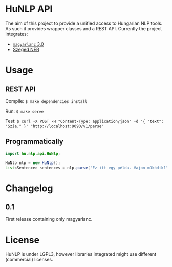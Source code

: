 # HuNLP API

The aim of this project to provide a unified access to Hungarian NLP tools. As such it provides wrapper classes and a REST API.
Currently the project integrates:
* [`magyarlanc` 3.0](http://www.inf.u-szeged.hu/rgai/magyarlanc)
* [Szeged NER](http://www.inf.u-szeged.hu/rgai/NER)
# Usage

## REST API


Compile: `$ make dependencies install`

Run: `$ make serve`

Test: `$ curl -X POST -H "Content-Type: application/json" -d '{
         	"text": "Szia."
         }' "http://localhost:9090/v1/parse"`

## Programmatically

```java
import hu.nlp.api.HuNlp;

HuNlp nlp = new HuNlp();
List<Sentence> sentences = nlp.parse("Ez itt egy példa. Vajon működik?");

```

# Changelog

## 0.1
First release containing only magyarlanc.

# License

HuNLP is under LGPL3, however libraries integrated might use different (commercial) licenses.


